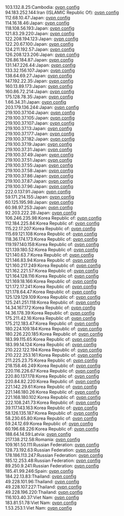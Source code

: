 103.132.8.25:Cambodia: [ovpn config](vpn/103_132_8_25.ovpn)  
94.183.252.144:Iran (ISLAMIC Republic Of): [ovpn config](vpn/94_183_252_144.ovpn)  
112.68.10.47:Japan: [ovpn config](vpn/112_68_10_47.ovpn)  
114.16.18.46:Japan: [ovpn config](vpn/114_16_18_46.ovpn)  
118.108.56.193:Japan: [ovpn config](vpn/118_108_56_193.ovpn)  
121.83.29.220:Japan: [ovpn config](vpn/121_83_29_220.ovpn)  
122.208.194.123:Japan: [ovpn config](vpn/122_208_194_123.ovpn)  
122.20.67.100:Japan: [ovpn config](vpn/122_20_67_100.ovpn)  
124.211.192.57:Japan: [ovpn config](vpn/124_211_192_57.ovpn)  
126.208.123.206:Japan: [ovpn config](vpn/126_208_123_206.ovpn)  
126.86.184.87:Japan: [ovpn config](vpn/126_86_184_87.ovpn)  
131.147.226.44:Japan: [ovpn config](vpn/131_147_226_44.ovpn)  
133.32.156.107:Japan: [ovpn config](vpn/133_32_156_107.ovpn)  
138.64.69.27:Japan: [ovpn config](vpn/138_64_69_27.ovpn)  
147.192.22.35:Japan: [ovpn config](vpn/147_192_22_35.ovpn)  
160.13.89.173:Japan: [ovpn config](vpn/160_13_89_173.ovpn)  
160.86.72.214:Japan: [ovpn config](vpn/160_86_72_214.ovpn)  
175.128.78.35:Japan: [ovpn config](vpn/175_128_78_35.ovpn)  
1.66.34.31:Japan: [ovpn config](vpn/1_66_34_31.ovpn)  
203.179.136.244:Japan: [ovpn config](vpn/203_179_136_244.ovpn)  
219.100.37.104:Japan: [ovpn config](vpn/219_100_37_104.ovpn)  
219.100.37.105:Japan: [ovpn config](vpn/219_100_37_105.ovpn)  
219.100.37.107:Japan: [ovpn config](vpn/219_100_37_107.ovpn)  
219.100.37.13:Japan: [ovpn config](vpn/219_100_37_13.ovpn)  
219.100.37.177:Japan: [ovpn config](vpn/219_100_37_177.ovpn)  
219.100.37.182:Japan: [ovpn config](vpn/219_100_37_182.ovpn)  
219.100.37.19:Japan: [ovpn config](vpn/219_100_37_19.ovpn)  
219.100.37.31:Japan: [ovpn config](vpn/219_100_37_31.ovpn)  
219.100.37.49:Japan: [ovpn config](vpn/219_100_37_49.ovpn)  
219.100.37.51:Japan: [ovpn config](vpn/219_100_37_51.ovpn)  
219.100.37.55:Japan: [ovpn config](vpn/219_100_37_55.ovpn)  
219.100.37.58:Japan: [ovpn config](vpn/219_100_37_58.ovpn)  
219.100.37.86:Japan: [ovpn config](vpn/219_100_37_86.ovpn)  
219.100.37.87:Japan: [ovpn config](vpn/219_100_37_87.ovpn)  
219.100.37.96:Japan: [ovpn config](vpn/219_100_37_96.ovpn)  
222.0.137.91:Japan: [ovpn config](vpn/222_0_137_91.ovpn)  
59.171.214.155:Japan: [ovpn config](vpn/59_171_214_155.ovpn)  
60.125.195.98:Japan: [ovpn config](vpn/60_125_195_98.ovpn)  
60.98.97.253:Japan: [ovpn config](vpn/60_98_97_253.ovpn)  
92.203.222.28:Japan: [ovpn config](vpn/92_203_222_28.ovpn)  
106.246.235.98:Korea Republic of: [ovpn config](vpn/106_246_235_98.ovpn)  
112.184.225.84:Korea Republic of: [ovpn config](vpn/112_184_225_84.ovpn)  
115.22.17.207:Korea Republic of: [ovpn config](vpn/115_22_17_207.ovpn)  
115.69.121.108:Korea Republic of: [ovpn config](vpn/115_69_121_108.ovpn)  
118.36.174.173:Korea Republic of: [ovpn config](vpn/118_36_174_173.ovpn)  
119.197.140.158:Korea Republic of: [ovpn config](vpn/119_197_140_158.ovpn)  
121.139.180.52:Korea Republic of: [ovpn config](vpn/121_139_180_52.ovpn)  
121.140.63.7:Korea Republic of: [ovpn config](vpn/121_140_63_7.ovpn)  
121.146.83.94:Korea Republic of: [ovpn config](vpn/121_146_83_94.ovpn)  
121.160.217.249:Korea Republic of: [ovpn config](vpn/121_160_217_249.ovpn)  
121.162.221.57:Korea Republic of: [ovpn config](vpn/121_162_221_57.ovpn)  
121.164.128.116:Korea Republic of: [ovpn config](vpn/121_164_128_116.ovpn)  
121.169.18.166:Korea Republic of: [ovpn config](vpn/121_169_18_166.ovpn)  
121.172.17.241:Korea Republic of: [ovpn config](vpn/121_172_17_241.ovpn)  
121.178.64.47:Korea Republic of: [ovpn config](vpn/121_178_64_47.ovpn)  
125.129.129.109:Korea Republic of: [ovpn config](vpn/125_129_129_109.ovpn)  
125.241.251.118:Korea Republic of: [ovpn config](vpn/125_241_251_118.ovpn)  
14.34.167.172:Korea Republic of: [ovpn config](vpn/14_34_167_172.ovpn)  
14.36.178.39:Korea Republic of: [ovpn config](vpn/14_36_178_39.ovpn)  
175.211.42.16:Korea Republic of: [ovpn config](vpn/175_211_42_16.ovpn)  
175.212.183.47:Korea Republic of: [ovpn config](vpn/175_212_183_47.ovpn)  
180.224.109.184:Korea Republic of: [ovpn config](vpn/180_224_109_184.ovpn)  
180.226.220.185:Korea Republic of: [ovpn config](vpn/180_226_220_185.ovpn)  
183.99.115.65:Korea Republic of: [ovpn config](vpn/183_99_115_65.ovpn)  
183.99.14.124:Korea Republic of: [ovpn config](vpn/183_99_14_124.ovpn)  
210.222.122.194:Korea Republic of: [ovpn config](vpn/210_222_122_194.ovpn)  
210.222.253.161:Korea Republic of: [ovpn config](vpn/210_222_253_161.ovpn)  
211.225.23.75:Korea Republic of: [ovpn config](vpn/211_225_23_75.ovpn)  
218.158.46.249:Korea Republic of: [ovpn config](vpn/218_158_46_249.ovpn)  
220.116.226.67:Korea Republic of: [ovpn config](vpn/220_116_226_67.ovpn)  
220.80.137.178:Korea Republic of: [ovpn config](vpn/220_80_137_178.ovpn)  
220.84.82.220:Korea Republic of: [ovpn config](vpn/220_84_82_220.ovpn)  
221.142.29.61:Korea Republic of: [ovpn config](vpn/221_142_29_61.ovpn)  
221.146.180.26:Korea Republic of: [ovpn config](vpn/221_146_180_26.ovpn)  
221.168.180.102:Korea Republic of: [ovpn config](vpn/221_168_180_102.ovpn)  
222.108.241.73:Korea Republic of: [ovpn config](vpn/222_108_241_73.ovpn)  
39.117.143.163:Korea Republic of: [ovpn config](vpn/39_117_143_163.ovpn)  
58.126.135.187:Korea Republic of: [ovpn config](vpn/58_126_135_187.ovpn)  
58.230.65.80:Korea Republic of: [ovpn config](vpn/58_230_65_80.ovpn)  
59.24.12.69:Korea Republic of: [ovpn config](vpn/59_24_12_69.ovpn)  
60.196.68.226:Korea Republic of: [ovpn config](vpn/60_196_68_226.ovpn)  
188.64.14.59:Latvia: [ovpn config](vpn/188_64_14_59.ovpn)  
217.138.212.58:Romania: [ovpn config](vpn/217_138_212_58.ovpn)  
109.161.50.111:Russian Federation: [ovpn config](vpn/109_161_50_111.ovpn)  
128.73.192.63:Russian Federation: [ovpn config](vpn/128_73_192_63.ovpn)  
178.186.113.247:Russian Federation: [ovpn config](vpn/178_186_113_247.ovpn)  
185.12.253.48:Russian Federation: [ovpn config](vpn/185_12_253_48.ovpn)  
89.250.9.241:Russian Federation: [ovpn config](vpn/89_250_9_241.ovpn)  
185.41.99.246:Spain: [ovpn config](vpn/185_41_99_246.ovpn)  
184.22.13.83:Thailand: [ovpn config](vpn/184_22_13_83.ovpn)  
49.228.101.96:Thailand: [ovpn config](vpn/49_228_101_96.ovpn)  
49.228.107.227:Thailand: [ovpn config](vpn/49_228_107_227.ovpn)  
49.228.196.220:Thailand: [ovpn config](vpn/49_228_196_220.ovpn)  
116.103.40.37:Viet Nam: [ovpn config](vpn/116_103_40_37.ovpn)  
183.81.51.78:Viet Nam: [ovpn config](vpn/183_81_51_78.ovpn)  
1.53.253.1:Viet Nam: [ovpn config](vpn/1_53_253_1.ovpn)  
